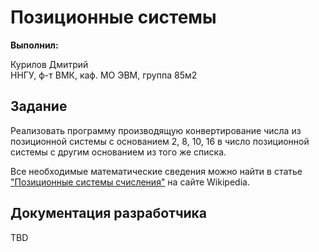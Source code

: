 # Позиционные системы

**Выполнил:**
  
Курилов Дмитрий  
ННГУ, ф-т ВМК, каф. МО ЭВМ, группа 85м2

## Задание

Реализовать программу производящую конвертирование
числа из позиционной системы с основанием 2, 8, 10, 16
в число позиционной системы с другим основанием из 
того же списка.

Все необходимые математические сведения можно найти в статье
["Позиционные системы счисления"](http://ru.wikipedia.org/wiki/%D0%9F%D0%BE%D0%B7%D0%B8%D1%86%D0%B8%D0%BE%D0%BD%D0%BD%D0%B0%D1%8F_%D1%81%D0%B8%D1%81%D1%82%D0%B5%D0%BC%D0%B0_%D1%81%D1%87%D0%B8%D1%81%D0%BB%D0%B5%D0%BD%D0%B8%D1%8F)
на сайте Wikipedia.

## Документация разработчика

TBD

